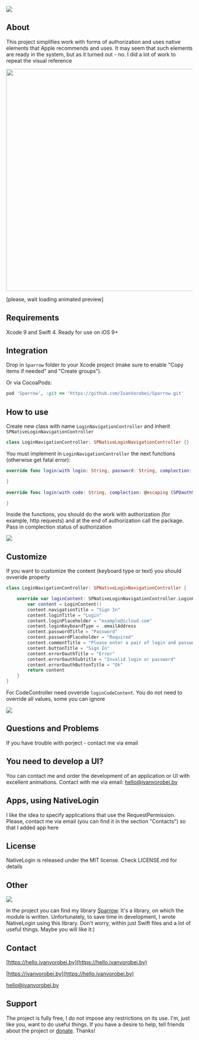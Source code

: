 <img src="https://cdn.rawgit.com/IvanVorobei/NativeLogin/9a0aafd0/resources/native-login%20-%20baner%20-%20outline.svg"/>

## About
This project simplifies work with forms of authorization and uses native elements that Apple recommends and uses. It may seem that such elements are ready in the system, but as it turned out - no. I did a lot of work to repeat the visual reference

<img src="https://cdn.rawgit.com/IvanVorobei/NativeLogin/4e905663/resources/native-login%20-%20mockup_preview.gif" width="600">

[please, wait loading animated preview]

## Requirements
Xcode 9 and Swift 4. Ready for use on iOS 9+

## Integration
Drop in `Sparrow` folder to your Xcode project (make sure to enable "Copy items if needed" and "Create groups").

Or via CocoaPods:
```ruby
pod 'Sparrow', :git => 'https://github.com/IvanVorobei/Sparrow.git'
```
## How to use
Create new class with name `LoginNavigationController` and inherit `SPNativeLoginNavigationController`
```swift
class LoginNavigationController: SPNativeLoginNavigationController {}
```
You must implement in `LoginNavigationController` the next functions (otherwise get fatal error):
```swift
override func login(with login: String, password: String, complection: @escaping (SPOauthState) -> ()) {

}
    
override func login(with code: String, complection: @escaping (SPOauthState) -> ()) {

}
```
Inside the functions, you should do the work with authorization (for example, http requests) and at the end of authorization call the package. Pass in complection status of authorization

<img src="https://cdn.rawgit.com/IvanVorobei/NativeLogin/9937ab4f/resources/native-login%20-%20promo.jpg"/>

## Customize
If you want to customize the content (keyboard type or text) you should ovveride property 
```swift
class LoginNavigationController: SPNativeLoginNavigationController {

    override var loginContent: SPNativeLoginNavigationController.LoginContent {
        var content = LoginContent()
        content.navigationTitle = "Sign In"
        content.loginTitle = "Login"
        content.loginPlaceholder = "example@icloud.com"
        content.loginKeyboardType = .emailAddress
        content.passwordTitle = "Password"
        content.passwordPlaceholder = "Required"
        content.commentTitle = "Please enter a pair of login and password"
        content.buttonTitle = "Sign In"
        content.errorOauthTitle = "Error"
        content.errorOauthSubtitle = "Invalid login or password"
        content.errorOauthButtonTitle = "Ok"
        return content
    }
}
```

For CodeController need ovveride `loginCodeContent`. You do not need to override all values, some you can ignore

<img src="https://cdn.rawgit.com/IvanVorobei/NativeLogin/4498acbd/resources/native-login%20-%20screens.jpg"/>

## Questions and Problems
If you have trouble with porject - contact me via email

## You need to develop a UI?
You can contact me and order the development of an application or UI with excellent animations. Contact with me via email: hello@ivanvorobei.by

## Apps, using NativeLogin
I like the idea to specify applications that use the RequestPermission. Please, contact me via email (you can find it in the section "Contacts") so that I added app here

## License
NativeLogin is released under the MIT license. Check LICENSE.md for details

## Other
<img src="https://cdn.rawgit.com/IvanVorobei/RequestPermission/e85814ac/resources/powered_by_sparrow.svg"/>

In the project you can find my library [Sparrow](https://github.com/IvanVorobei/Sparrow). It's a library, on which the module is written. Unfortunately, to save time in development, I wrote NativeLogin using this library. Don't worry, within just Swift files and a lot of useful things. Maybe you will like it:)

## Contact
 
[https://hello.ivanvorobei.by](https://hello.ivanvorobei.by)

[https://ivanvorobei.by](https://hello.ivanvorobei.by) 

hello@ivanvorobei.by

## Support
The project is fully free, I do not impose any restrictions on its use. I'm, just like you, want to do useful things. If you have a desire to help, tell friends about the project or [donate](http://ivanvorobei.by/donate). Thanks!
